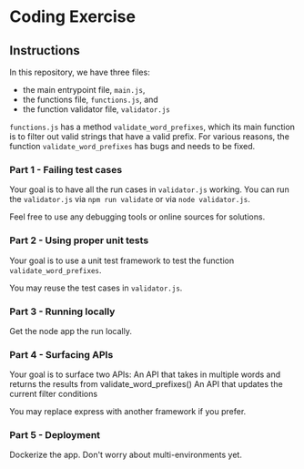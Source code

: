 # Coding Exercise

## Instructions
In this repository, we have three files:
* the main entrypoint file, `main.js`,
* the functions file, `functions.js`, and
* the function validator file, `validator.js`

`functions.js` has a method `validate_word_prefixes`, which its main function is to filter out valid strings that have 
a valid prefix. For various reasons, the function `validate_word_prefixes` has bugs and needs to be fixed.

### Part 1 - Failing test cases
Your goal is to have all the run cases in `validator.js` working. You can run the `validator.js` via 
`npm run validate` or via `node validator.js`.

Feel free to use any debugging tools or online sources for solutions.

### Part 2 - Using proper unit tests
Your goal is to use a unit test framework to test the function `validate_word_prefixes`. 

You may reuse the test cases in `validator.js`.

### Part 3 - Running locally
Get the node app the run locally. 

### Part 4 - Surfacing APIs
Your goal is to surface two APIs:
An API that takes in multiple words and returns the results from validate_word_prefixes()
An API that updates the current filter conditions

You may replace express with another framework if you prefer.

### Part 5 - Deployment 
Dockerize the app. Don't worry about multi-environments yet.
